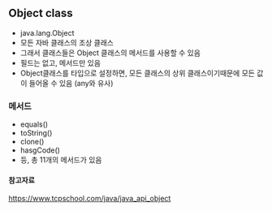 ## Object class

- java.lang.Object
- 모든 자바 클래스의 조상 클래스
- 그래서 클래스들은 Object 클래스의 메서드를 사용할 수 있음
- 필드는 없고, 메서드만 있음
- Object클래스를 타입으로 설정하면, 모든 클래스의 상위 클래스이기때문에 모든 값이 들어올 수 있음 (any와 유사)

### 메서드

- equals()
- toString()
- clone()
- hasgCode()
- 등, 총 11개의 메서드가 있음

#### 참고자료

https://www.tcpschool.com/java/java_api_object
